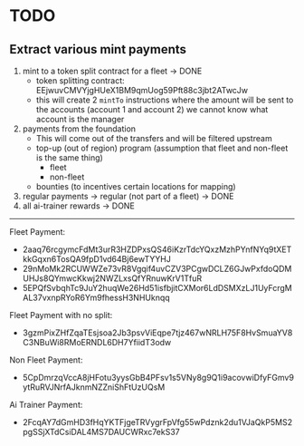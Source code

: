# TODO

## Extract various mint payments
1. mint to a token split contract for a fleet -> DONE
   - token splitting contract: EEjwuvCMVYjgHUeX1BM9qmUog59Pft88c3jbt2ATwcJw
   - this will create 2 `mintTo` instructions where the amount will be sent to the accounts (account 1 and account 2)
     we cannot know what account is the manager
2. payments from the foundation
   - This will come out of the transfers and will be filtered upstream
   - top-up (out of region) program (assumption that fleet and non-fleet is the same thing)
     - fleet
     - non-fleet
   - bounties (to incentives certain locations for mapping)
3. regular payments -> regular (not part of a fleet) -> DONE
4. all ai-trainer rewards -> DONE

----------
Fleet Payment:
- 2aaq76rcgymcFdMt3urR3HZDPxsQS46iKzrTdcYQxzMzhPYnfNYq9tXETkkGqxn6TosQA9fpD1vd64Bj6ewTYYHJ
- 29nMoMk2RCUWWZe73vR8Vgqif4uvCZV3PCgwDCLZ6GJwPxfdoQDMUHJs8QYmwcKkwj2NWZLxsQfYRnuwKrV1TfuR
- 5EPQfSvbqhTc9JuY2huqWe26Hd51isfbjitCXMor6LdDSMXzLJ1UyFcrgMAL37vxnpRYoR6Ym9fhessH3NHUknqq

Fleet Payment with no split:
- 3gzmPixZHfZqaTEsjsoa2Jb3psvViEqpe7tjz467wNRLH75F8HvSmuaYV8C3NBuWi8RMoERNDL6DH7YfiidT3odw

Non Fleet Payment:
- 5CpDmrzqVccA8jHFotu3yysGbB4PFsv1s5VNy8g9Q1i9acovwiDfyFGmv9ytRuRVJNrfAJknmNZZniShFtUzUQsM

Ai Trainer Payment:
- 2FcqAY7dGmHD3fHqYKTFjgeTRVygrFpVfg55wPdznk2du1VJaQkP5MS2pgSSjXTdCsiDAL4MS7DAUCWRxc7ekS37